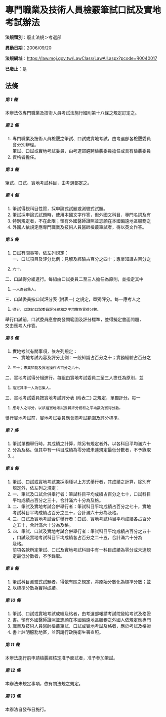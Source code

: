# 專門職業及技術人員檢覈筆試口試及實地考試辦法

**法規類別**：廢止法規＞考選部

**異動日期**：2006/09/20  

**法規網址**：https://law.moj.gov.tw/LawClass/LawAll.aspx?pcode=R0040017

**已廢止**：是



## 法條
##### 第 1 條
本辦法依專門職業及技術人員考試法施行細則第十八條之規定訂定之。

##### 第 2 條
1. 專門職業及技術人員檢覈之筆試、口試或實地考試，由考選部各檢覈委員  
會分別辦理。  
筆試、口試或實地考試委員，由考選部遴聘檢覈委員擔任或具有檢覈委員
1. 資格者擔任。

##### 第 3 條
筆試、口試、實地考試科目，由考選部定之。

##### 第 4 條
1. 筆試得視科目性質，採申論式試題或測驗式試題。                    
1. 筆試採申論式試題時，使用本國文字作答，但外國文科目、專門名詞及有
1. 特別規定者，不在此限；領有外國醫師證照並志願在本國偏遠地區服務之
1. 外國人依規定應專門職業及技術人員醫師檢覈筆試者，得以英文作答。

##### 第 5 條
1. 口試有關事項，依左列規定：  
一、口試項目及評分比例：見解及經驗占百分之四十；專業知識占百分之
1.     六十。  
二、口試得分組進行。每組由口試委員二至三人擔任為原則，並指定其中
1.     一人為召集人。  
三、口試委員按口試評分表 (附表一) 之規定，單獨評分。每一應考人之
1.     得分，以該組口試委員評分總和之平均數為實得分數。  
舉行口試前，口試委員應會商發問範圍及評分標準，並得擬定書面問題，  
交由應考人作答。

##### 第 6 條
1. 實地考試有關事項，依左列規定：  
一、實地考試內容及評分比例：一般知識占百分之十；實務經驗占百分之
1.     三十；專業知能及實地操作占百分之六十。  
二、實地考試得分組進行。每組由實地考試委員二至三人擔任為原則，並
1.     指定其中一人為召集人。  
三、實地考試委員按實地考試評分表 (附表二) 之規定，單獨評分。每一
1.     應考人之得分，以該組實地考試委員評分總和之平均數為實得分數。  
舉行實地考試前，實地考試委員應會商考試範圍及評分標準。

##### 第 7 條
1. 筆試單獨舉行時，其成績之計算，除另有規定者外，以各科目平均滿六十
1. 分為及格。但其中有一科目成績為零分或未達規定最低分數者，不予錄取
1. 。

##### 第 8 條
1. 筆試、口試或實地考試兼採兩種以上方式舉行者，其成績之計算，除別有  
規定外，依左列之規定：
1. 一、筆試及口試合併舉行者：筆試科目平均成績占百分之七十，口試科目  
    平均成績占百分之三十，合計滿六十分為及格。
1. 二、筆試及實地考試合併舉行者：筆試科目平均成績占百分之七十，實地  
    考試科目平均成績占百分之三十，合計滿六十分為及格。
1. 三、口試及實地考試合併舉行者：口試、實地考試科目平均成績各占百分  
    之五十，合計滿六十分為及格。
1. 四、筆試、口試及實地考試合併舉行者：筆試科目平均成績占百分之五十  
    ，口試及實地考試科目平均成績各占百分之二十五，合計滿六十分為  
    及格。  
前項各款所定筆試、口試及實地考試科目中有一科目成績為零分或未達規  
定最低分數者，不予錄取。

##### 第 9 條
1. 筆試科目測驗式試題者，得依有關之規定，將原始分數化為標準分數；並
1. 以標準分數為實得成績。

##### 第 10 條
1. 筆試、口試或實地考試成績及格者，由考選部報請考試院發給考試及格證
1. 書。領有外國醫師證照並志願在本國偏遠地區服務之外國人依規定應專門
1. 職業及技術人員醫師檢覈筆試、口試或實地考試及格者，應於考試及格證
1. 書上註明服務地區，並函請行政院衛生署查照。

##### 第 11 條
本辦法施行前申請檢覈經核定准予面試者，准予參加筆試。

##### 第 12 條
本辦法未規定事項，依有關法規之規定。

##### 第 13 條
本辦法自發布日施行。


